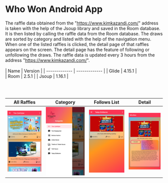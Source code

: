 # Who Won Android App
The raffle data obtained from the "https://www.kimkazandi.com/" address is taken with the help of the Jsoup library and saved in the Room database.
It is then listed by calling the raffle data from the Room database. The draws are sorted by category and listed with the help of the navigation menu. 
When one of the listed raffles is clicked, the detail page of that raffles appears on the screen. 
The detail page has the feature of following or unfollowing the draws. The raffle data is updated every 3 hours from the address "https://www.kimkazandi.com/".
<br/>
<br/>
| Name | Version | 
| ------------- | ------------- | 
| Glide | 4.15.1 |  
| Room | 2.5.1 |
| Jsoup | 1.16.1 |

<br/>
<br/>

| All Raffles | Category | Follows List | Detail |
| ------------- | ------------- | ------------- | ------------- | 
| ![All Raffles](https://github.com/merveoktay/Who_Won_Android_App/blob/master/all_raffles.png) | ![Category](https://github.com/merveoktay/Who_Won_Android_App/blob/master/categories.png) | ![Follows List](https://github.com/merveoktay/Who_Won_Android_App/blob/master/follows.png) | ![Detail](https://github.com/merveoktay/Who_Won_Android_App/blob/master/detail.png) |


